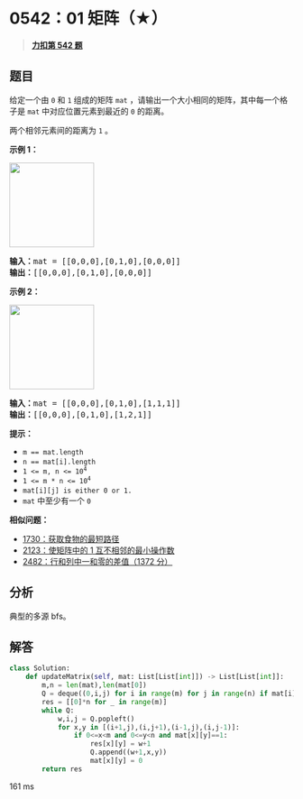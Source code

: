 # 0542：01 矩阵（★）


> <u>**[力扣第 542 题](https://leetcode.cn/problems/01-matrix/)**</u>

## 题目

<p>给定一个由 <code>0</code> 和 <code>1</code> 组成的矩阵 <code>mat</code> ，请输出一个大小相同的矩阵，其中每一个格子是 <code>mat</code> 中对应位置元素到最近的 <code>0</code> 的距离。</p>

<p>两个相邻元素间的距离为 <code>1</code> 。</p>



<p><b>示例 1：</b></p>

<p><img alt="" src="https://pic.leetcode-cn.com/1626667201-NCWmuP-image.png" style="width: 150px; " /></p>

<pre>
<strong>输入：</strong>mat =<strong> </strong>[[0,0,0],[0,1,0],[0,0,0]]
<strong>输出：</strong>[[0,0,0],[0,1,0],[0,0,0]]
</pre>

<p><b>示例 2：</b></p>

<p><img alt="" src="https://pic.leetcode-cn.com/1626667205-xFxIeK-image.png" style="width: 150px; " /></p>

<pre>
<b>输入：</b>mat =<b> </b>[[0,0,0],[0,1,0],[1,1,1]]
<strong>输出：</strong>[[0,0,0],[0,1,0],[1,2,1]]
</pre>



<p><strong>提示：</strong></p>

<ul>
<li><code>m == mat.length</code></li>
<li><code>n == mat[i].length</code></li>
<li><code>1 <= m, n <= 10<sup>4</sup></code></li>
<li><code>1 <= m * n <= 10<sup>4</sup></code></li>
<li><code>mat[i][j] is either 0 or 1.</code></li>
<li><code>mat</code> 中至少有一个 <code>0 </code></li>
</ul>


**相似问题：**
- [1730：获取食物的最短路径](/leetcode/1730)
- [2123：使矩阵中的 1 互不相邻的最小操作数](/leetcode/2123)
- [2482：行和列中一和零的差值（1372 分）](/leetcode/2482)


## 分析

典型的多源 bfs。

## 解答


```python
class Solution:
    def updateMatrix(self, mat: List[List[int]]) -> List[List[int]]:
        m,n = len(mat),len(mat[0])
        Q = deque((0,i,j) for i in range(m) for j in range(n) if mat[i][j]==0)
        res = [[0]*n for _ in range(m)]
        while Q:
            w,i,j = Q.popleft()
            for x,y in [(i+1,j),(i,j+1),(i-1,j),(i,j-1)]:
                if 0<=x<m and 0<=y<n and mat[x][y]==1:
                    res[x][y] = w+1
                    Q.append((w+1,x,y))
                    mat[x][y] = 0
        return res
```
161 ms
